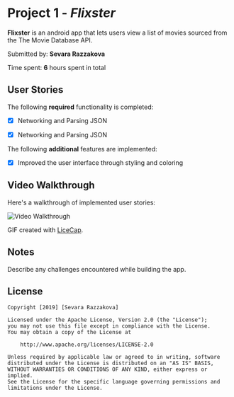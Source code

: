 # Project 1 - *Flixster*

**Flixster** is an android app that lets users view a list of movies sourced from the The Movie Database API.

Submitted by: **Sevara Razzakova**

Time spent: **6** hours spent in total

## User Stories

The following **required** functionality is completed:


* [x] Networking and Parsing JSON
* [x] Networking and Parsing JSON


The following **additional** features are implemented:

* [x] Improved the user interface through styling and coloring

## Video Walkthrough

Here's a walkthrough of implemented user stories:

<img src='Walkthrough.gif' title='Video Walkthrough' width='' alt='Video Walkthrough' />

GIF created with [LiceCap](http://www.cockos.com/licecap/).

## Notes

Describe any challenges encountered while building the app.

## License

    Copyright [2019] [Sevara Razzakova]

    Licensed under the Apache License, Version 2.0 (the "License");
    you may not use this file except in compliance with the License.
    You may obtain a copy of the License at

        http://www.apache.org/licenses/LICENSE-2.0

    Unless required by applicable law or agreed to in writing, software
    distributed under the License is distributed on an "AS IS" BASIS,
    WITHOUT WARRANTIES OR CONDITIONS OF ANY KIND, either express or implied.
    See the License for the specific language governing permissions and
    limitations under the License.
